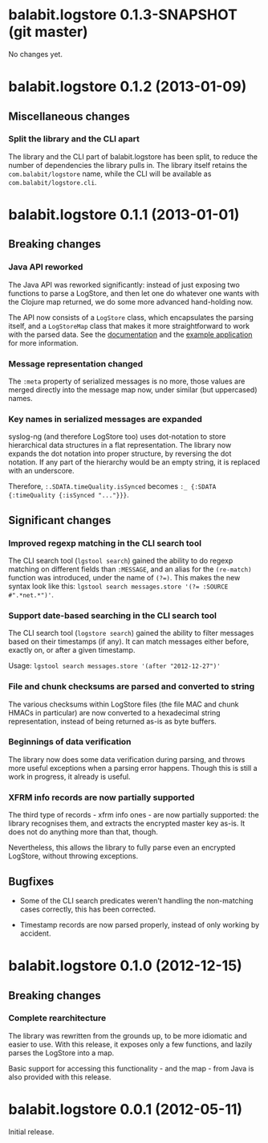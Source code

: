 # balabit.logstore 0.1.3-SNAPSHOT (git master)

No changes yet.

# balabit.logstore 0.1.2 (2013-01-09)

## Miscellaneous changes

### Split the library and the CLI apart

The library and the CLI part of balabit.logstore has been split, to
reduce the number of dependencies the library pulls in. The library
itself retains the `com.balabit/logstore` name, while the CLI will be
available as `com.balabit/logstore.cli`.

# balabit.logstore 0.1.1 (2013-01-01)

## Breaking changes

### Java API reworked

The Java API was reworked significantly: instead of just exposing two
functions to parse a LogStore, and then let one do whatever one wants
with the Clojure map returned, we do some more advanced hand-holding
now.

The API now consists of a `LogStore` class, which encapsulates the
parsing itself, and a `LogStoreMap` class that makes it more
straightforward to work with the parsed data. See the
[documentation][1] and the [example application][2] for more
information.

 [1]: http://algernon.github.com/balabit.logstore/#balabit.logstore.java
 [2]: https://github.com/algernon/balabit.logstore/blob/master/src/java/LGSCat.java

### Message representation changed

The `:meta` property of serialized messages is no more, those values
are merged directly into the message map now, under similar (but
uppercased) names.

### Key names in serialized messages are expanded

syslog-ng (and therefore LogStore too) uses dot-notation to store
hierarchical data structures in a flat representation. The library now
expands the dot notation into proper structure, by reversing the dot
notation. If any part of the hierarchy would be an empty string, it is
replaced with an underscore.

Therefore, `:.SDATA.timeQuality.isSynced` becomes `:_ {:SDATA
{:timeQuality {:isSynced "..."}}}`.
 
## Significant changes

### Improved regexp matching in the CLI search tool

The CLI search tool (`lgstool search`) gained the ability to do regexp
matching on different fields than `:MESSAGE`, and an alias for the
`(re-match)` function was introduced, under the name of `(?=)`. This
makes the new syntax look like this: `lgstool search messages.store
'(?= :SOURCE #".*net.*")'`.

### Support date-based searching in the CLI search tool

The CLI search tool (`logstore search`) gained the ability to filter
messages based on their timestamps (if any). It can match messages
either before, exactly on, or after a given timestamp.

Usage: `lgstool search messages.store '(after "2012-12-27")'`

### File and chunk checksums are parsed and converted to string

The various checksums within LogStore files (the file MAC and chunk
HMACs in particular) are now converted to a hexadecimal string
representation, instead of being returned as-is as byte buffers.

### Beginnings of data verification

The library now does some data verification during parsing, and throws
more useful exceptions when a parsing error happens. Though this is
still a work in progress, it already is useful.

### XFRM info records are now partially supported

The third type of records - xfrm info ones - are now partially
supported: the library recognises them, and extracts the encrypted
master key as-is. It does not do anything more than that, though.

Nevertheless, this allows the library to fully parse even an encrypted
LogStore, without throwing exceptions.

## Bugfixes

- Some of the CLI search predicates weren't handling the non-matching
  cases correctly, this has been corrected.

- Timestamp records are now parsed properly, instead of only working
  by accident.

# balabit.logstore 0.1.0 (2012-12-15)

## Breaking changes

### Complete rearchitecture

The library was rewritten from the grounds up, to be more idiomatic
and easier to use. With this release, it exposes only a few functions,
and lazily parses the LogStore into a map.

Basic support for accessing this functionality - and the map - from
Java is also provided with this release.

# balabit.logstore 0.0.1 (2012-05-11)

Initial release.
